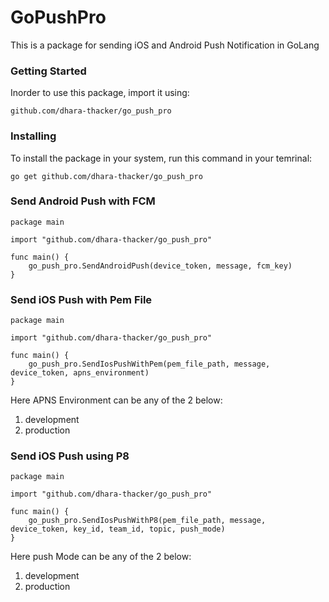 # GoPushPro

This is a package for sending iOS and Android Push Notification in GoLang

### Getting Started

Inorder to use this package, import it using: 

```
github.com/dhara-thacker/go_push_pro
```

### Installing

To install the package in your system, run this command in your temrinal:

```
go get github.com/dhara-thacker/go_push_pro
```

### Send Android Push with FCM

```
package main

import "github.com/dhara-thacker/go_push_pro"

func main() {
	go_push_pro.SendAndroidPush(device_token, message, fcm_key)
}
```

### Send iOS Push with Pem File

```
package main

import "github.com/dhara-thacker/go_push_pro"

func main() {
	go_push_pro.SendIosPushWithPem(pem_file_path, message, device_token, apns_environment)
}
```

Here APNS Environment can be any of the 2 below:

1) development
2) production

### Send iOS Push using P8

```
package main

import "github.com/dhara-thacker/go_push_pro"

func main() {
	go_push_pro.SendIosPushWithP8(pem_file_path, message, device_token, key_id, team_id, topic, push_mode)
}
```

Here push Mode can be any of the 2 below:

1) development
2) production
